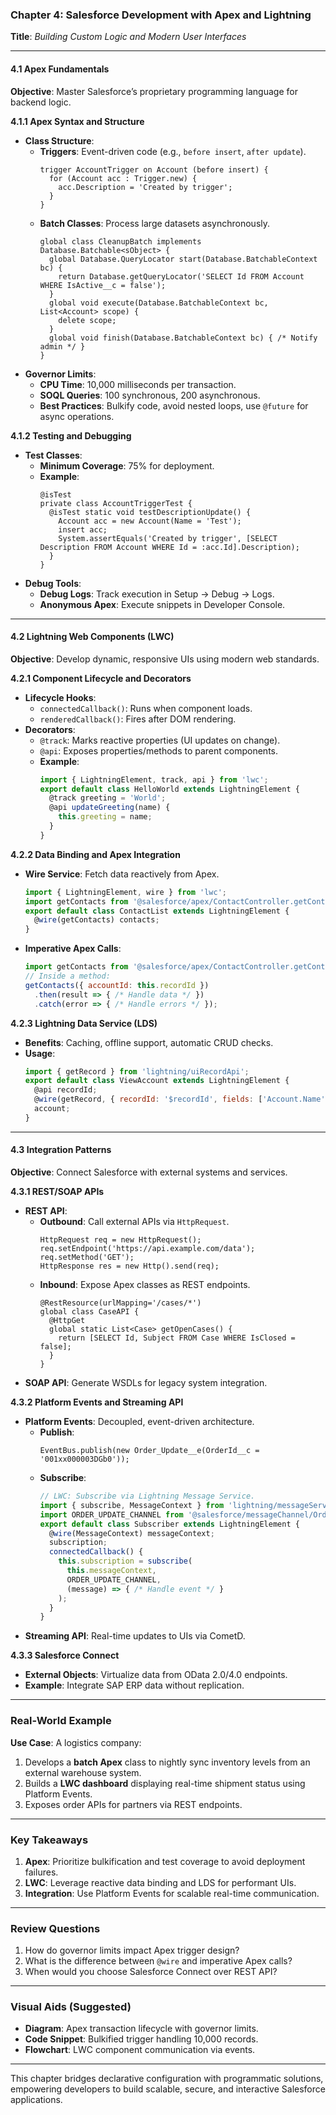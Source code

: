 ### **Chapter 4: Salesforce Development with Apex and Lightning**  
**Title**: *Building Custom Logic and Modern User Interfaces*  

---

#### **4.1 Apex Fundamentals**  
**Objective**: Master Salesforce’s proprietary programming language for backend logic.  

**4.1.1 Apex Syntax and Structure**  
- **Class Structure**:  
  - **Triggers**: Event-driven code (e.g., `before insert`, `after update`).  
    ```apex
    trigger AccountTrigger on Account (before insert) {
      for (Account acc : Trigger.new) {
        acc.Description = 'Created by trigger';
      }
    }
    ```  
  - **Batch Classes**: Process large datasets asynchronously.  
    ```apex
    global class CleanupBatch implements Database.Batchable<sObject> {
      global Database.QueryLocator start(Database.BatchableContext bc) {
        return Database.getQueryLocator('SELECT Id FROM Account WHERE IsActive__c = false');
      }
      global void execute(Database.BatchableContext bc, List<Account> scope) {
        delete scope;
      }
      global void finish(Database.BatchableContext bc) { /* Notify admin */ }
    }
    ```  
- **Governor Limits**:  
  - **CPU Time**: 10,000 milliseconds per transaction.  
  - **SOQL Queries**: 100 synchronous, 200 asynchronous.  
  - **Best Practices**: Bulkify code, avoid nested loops, use `@future` for async operations.  

**4.1.2 Testing and Debugging**  
- **Test Classes**:  
  - **Minimum Coverage**: 75% for deployment.  
  - **Example**:  
    ```apex
    @isTest
    private class AccountTriggerTest {
      @isTest static void testDescriptionUpdate() {
        Account acc = new Account(Name = 'Test');
        insert acc;
        System.assertEquals('Created by trigger', [SELECT Description FROM Account WHERE Id = :acc.Id].Description);
      }
    }
    ```  
- **Debug Tools**:  
  - **Debug Logs**: Track execution in Setup → Debug → Logs.  
  - **Anonymous Apex**: Execute snippets in Developer Console.  

---

#### **4.2 Lightning Web Components (LWC)**  
**Objective**: Develop dynamic, responsive UIs using modern web standards.  

**4.2.1 Component Lifecycle and Decorators**  
- **Lifecycle Hooks**:  
  - `connectedCallback()`: Runs when component loads.  
  - `renderedCallback()`: Fires after DOM rendering.  
- **Decorators**:  
  - `@track`: Marks reactive properties (UI updates on change).  
  - `@api`: Exposes properties/methods to parent components.  
  - **Example**:  
    ```javascript
    import { LightningElement, track, api } from 'lwc';
    export default class HelloWorld extends LightningElement {
      @track greeting = 'World';
      @api updateGreeting(name) {
        this.greeting = name;
      }
    }
    ```  

**4.2.2 Data Binding and Apex Integration**  
- **Wire Service**: Fetch data reactively from Apex.  
  ```javascript
  import { LightningElement, wire } from 'lwc';
  import getContacts from '@salesforce/apex/ContactController.getContacts';
  export default class ContactList extends LightningElement {
    @wire(getContacts) contacts;
  }
  ```  
- **Imperative Apex Calls**:  
  ```javascript
  import getContacts from '@salesforce/apex/ContactController.getContacts';
  // Inside a method:
  getContacts({ accountId: this.recordId })
    .then(result => { /* Handle data */ })
    .catch(error => { /* Handle errors */ });
  ```  

**4.2.3 Lightning Data Service (LDS)**  
- **Benefits**: Caching, offline support, automatic CRUD checks.  
- **Usage**:  
  ```javascript
  import { getRecord } from 'lightning/uiRecordApi';
  export default class ViewAccount extends LightningElement {
    @api recordId;
    @wire(getRecord, { recordId: '$recordId', fields: ['Account.Name'] })
    account;
  }
  ```  

---

#### **4.3 Integration Patterns**  
**Objective**: Connect Salesforce with external systems and services.  

**4.3.1 REST/SOAP APIs**  
- **REST API**:  
  - **Outbound**: Call external APIs via `HttpRequest`.  
    ```apex
    HttpRequest req = new HttpRequest();
    req.setEndpoint('https://api.example.com/data');
    req.setMethod('GET');
    HttpResponse res = new Http().send(req);
    ```  
  - **Inbound**: Expose Apex classes as REST endpoints.  
    ```apex
    @RestResource(urlMapping='/cases/*')
    global class CaseAPI {
      @HttpGet
      global static List<Case> getOpenCases() {
        return [SELECT Id, Subject FROM Case WHERE IsClosed = false];
      }
    }
    ```  
- **SOAP API**: Generate WSDLs for legacy system integration.  

**4.3.2 Platform Events and Streaming API**  
- **Platform Events**: Decoupled, event-driven architecture.  
  - **Publish**:  
    ```apex
    EventBus.publish(new Order_Update__e(OrderId__c = '001xx000003DGb0'));
    ```  
  - **Subscribe**:  
    ```javascript
    // LWC: Subscribe via Lightning Message Service.
    import { subscribe, MessageContext } from 'lightning/messageService';
    import ORDER_UPDATE_CHANNEL from '@salesforce/messageChannel/Order_Update__c';
    export default class Subscriber extends LightningElement {
      @wire(MessageContext) messageContext;
      subscription;
      connectedCallback() {
        this.subscription = subscribe(
          this.messageContext,
          ORDER_UPDATE_CHANNEL,
          (message) => { /* Handle event */ }
        );
      }
    }
    ```  
- **Streaming API**: Real-time updates to UIs via CometD.  

**4.3.3 Salesforce Connect**  
- **External Objects**: Virtualize data from OData 2.0/4.0 endpoints.  
- **Example**: Integrate SAP ERP data without replication.  

---

### **Real-World Example**  
**Use Case**: A logistics company:  
1. Develops a **batch Apex** class to nightly sync inventory levels from an external warehouse system.  
2. Builds a **LWC dashboard** displaying real-time shipment status using Platform Events.  
3. Exposes order APIs for partners via REST endpoints.  

---

### **Key Takeaways**  
1. **Apex**: Prioritize bulkification and test coverage to avoid deployment failures.  
2. **LWC**: Leverage reactive data binding and LDS for performant UIs.  
3. **Integration**: Use Platform Events for scalable real-time communication.  

---

### **Review Questions**  
1. How do governor limits impact Apex trigger design?  
2. What is the difference between `@wire` and imperative Apex calls?  
3. When would you choose Salesforce Connect over REST API?  

---

### **Visual Aids (Suggested)**  
- **Diagram**: Apex transaction lifecycle with governor limits.  
- **Code Snippet**: Bulkified trigger handling 10,000 records.  
- **Flowchart**: LWC component communication via events.  

---

This chapter bridges declarative configuration with programmatic solutions, empowering developers to build scalable, secure, and interactive Salesforce applications.

